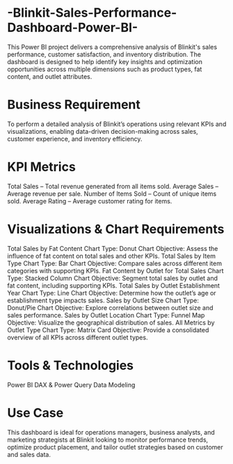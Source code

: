 # -Blinkit-Sales-Performance-Dashboard-Power-BI-

This Power BI project delivers a comprehensive analysis of Blinkit's sales performance, customer satisfaction, and inventory distribution. The dashboard is designed to help identify key insights and optimization opportunities across multiple dimensions such as product types, fat content, and outlet attributes.

# Business Requirement
To perform a detailed analysis of Blinkit’s operations using relevant KPIs and visualizations, enabling data-driven decision-making across sales, customer experience, and inventory efficiency.

# KPI Metrics
Total Sales – Total revenue generated from all items sold.
Average Sales – Average revenue per sale.
Number of Items Sold – Count of unique items sold.
Average Rating – Average customer rating for items.

#  Visualizations & Chart Requirements

Total Sales by Fat Content
Chart Type: Donut Chart
Objective: Assess the influence of fat content on total sales and other KPIs.
Total Sales by Item Type
Chart Type: Bar Chart
Objective: Compare sales across different item categories with supporting KPIs.
Fat Content by Outlet for Total Sales
Chart Type: Stacked Column Chart
Objective: Segment total sales by outlet and fat content, including supporting KPIs.
Total Sales by Outlet Establishment Year
Chart Type: Line Chart
Objective: Determine how the outlet’s age or establishment type impacts sales.
Sales by Outlet Size
Chart Type: Donut/Pie Chart
Objective: Explore correlations between outlet size and sales performance.
Sales by Outlet Location
Chart Type: Funnel Map
Objective: Visualize the geographical distribution of sales.
All Metrics by Outlet Type
Chart Type: Matrix Card
Objective: Provide a consolidated overview of all KPIs across different outlet types.

# Tools & Technologies
Power BI
DAX & Power Query
Data Modeling

# Use Case
This dashboard is ideal for operations managers, business analysts, and marketing strategists at Blinkit looking to monitor performance trends, optimize product placement, and tailor outlet strategies based on customer and sales data.

